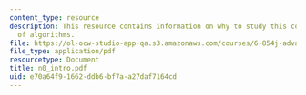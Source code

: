```yaml
---
content_type: resource
description: This resource contains information on why to study this course and varieties
  of algorithms.
file: https://ol-ocw-studio-app-qa.s3.amazonaws.com/courses/6-854j-advanced-algorithms-fall-2005/e70a64f91662ddb6bf7aa27daf7164cd_n0_intro.pdf
file_type: application/pdf
resourcetype: Document
title: n0_intro.pdf
uid: e70a64f9-1662-ddb6-bf7a-a27daf7164cd
---
```

